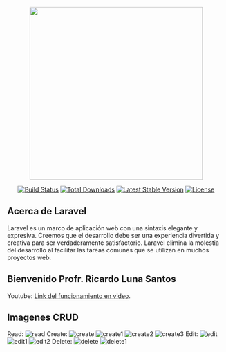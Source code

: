 <p align="center"><a href="https://laravel.com" target="_blank"><img src="https://raw.githubusercontent.com/laravel/art/master/logo-lockup/5%20SVG/2%20CMYK/1%20Full%20Color/laravel-logolockup-cmyk-red.svg" width="400"></a></p>

<p align="center">
<a href="https://travis-ci.org/laravel/framework"><img src="https://travis-ci.org/laravel/framework.svg" alt="Build Status"></a>
<a href="https://packagist.org/packages/laravel/framework"><img src="https://img.shields.io/packagist/dt/laravel/framework" alt="Total Downloads"></a>
<a href="https://packagist.org/packages/laravel/framework"><img src="https://img.shields.io/packagist/v/laravel/framework" alt="Latest Stable Version"></a>
<a href="https://packagist.org/packages/laravel/framework"><img src="https://img.shields.io/packagist/l/laravel/framework" alt="License"></a>
</p>

## Acerca de Laravel

Laravel es un marco de aplicación web con una sintaxis elegante y expresiva. Creemos que el desarrollo debe ser una experiencia divertida y creativa para ser verdaderamente satisfactorio. Laravel elimina la molestia del desarrollo al facilitar las tareas comunes que se utilizan en muchos proyectos web.


## Bienvenido Profr. Ricardo Luna Santos

  Youtube: 
<a href="https://youtu.be/tRXJfPuuoHw" target="_blank">Link del funcionamiento en video</a>.

## Imagenes CRUD
Read:
![read](https://user-images.githubusercontent.com/72426046/115499014-3f5d2480-a234-11eb-826d-00d643a59e9f.png)
Create:
![create](https://user-images.githubusercontent.com/72426046/115499047-50a63100-a234-11eb-8043-dc23348b850b.png)
![create1](https://user-images.githubusercontent.com/72426046/115499093-6a477880-a234-11eb-8524-210ba3ce9d99.png)
![create2](https://user-images.githubusercontent.com/72426046/115499201-a4b11580-a234-11eb-96de-93cffbc7266a.png)
![create3](https://user-images.githubusercontent.com/72426046/115499203-a549ac00-a234-11eb-825f-204ef54397a6.png)
Edit:
![edit](https://user-images.githubusercontent.com/72426046/115499205-a5e24280-a234-11eb-9fbf-44d9e53a4f23.png)
![edit1](https://user-images.githubusercontent.com/72426046/115499206-a5e24280-a234-11eb-8a98-4c0e4431ae17.png)
![edit2](https://user-images.githubusercontent.com/72426046/115499207-a67ad900-a234-11eb-85be-47464f8e425c.png)
Delete:
![delete](https://user-images.githubusercontent.com/72426046/115499208-a67ad900-a234-11eb-8855-df10bc1862e4.png)
![delete1](https://user-images.githubusercontent.com/72426046/115499209-a7136f80-a234-11eb-9ed4-e76fadea00db.png)


